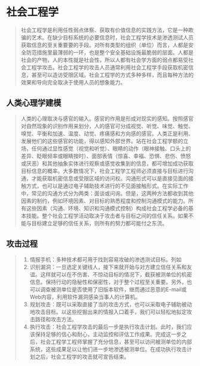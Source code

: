 # 社会工程学

> 社会工程学是利用任性弱点体察、获取有价值信息的实践方法，它是一种欺骗的艺术。在缺少目标系统的必要信息时，社会工程学技术是渗透测试人员获取信息的至关重要要的手段。对所有类型的组织（单位）而言，人都是安全防范措施里最薄弱的一环，也是整个安全基础设施最脆弱的层面。人都是社会的产物，人的本性就是社会性，所以人都有社会学方面的弱点都易受社会工程学攻击。社会工程学的攻击人员通常利用社会工程学手段获取机密信息，甚至可以造访受限区域。社会工程学的方式多种多样，而且每种方法的效果和导向完全取决于使用人员的想象能力。

## 人类心理学建模

> 人类的心理取决与感官的输入。感官的作用是形成对现实的感知。按照感官对自然现象的识别作用来划分，人的感官可分成视觉、听觉、味觉、触觉、嗅觉、平衡和加速、温度、动觉、疼痛感和方向感的感官。人类正是利用、发展他们的这些感官的功能，得以感知外部世界。站在社会工程学额的立场，任何通过显性感觉（视觉和听觉）、眼睛的动作（眼神接触、口头上的差异、眨眼频率或眼睛按时）、面部表情（惊喜、幸福、恐惧、悲伤、愤怒或厌恶）和其他抽象实体进行观察或感觉收集到的信息，都可增加成功获取目标信息的概率。大多数情况下，社会工程学工程师必须直接与目标进行沟通，才能获取机密信息或受限区域的访问权。沟通形式可以是直接见面的接触方式，也可以是通过电子辅助技术进行的不见面接触形式。在实际工作中，常见的沟通方式分为两类：面谈或问询。但是，这两种方法都收到其他因素的制约，例如环境因素、对目标的熟悉程度和控制沟通模式的能力。所有这些因素（沟通、环境、知识和沟通模式控制）构成社会工程学必备的基本技能。整个社会工程学活动取决于攻击者与目标之间的信任关系。如果不能与目标建立足够的信任关系，则所有的努力都可能付之东流。

## 攻击过程

> 1. 情报手机：多种技术都可用于找到容易攻破的渗透测试目标。列如
> 2. 识别漏洞：一旦选定关键线人，接下来就开始与对方建立信任关系和友谊。这样就可以在不伤害、不惊动目标的情况下，截获被测单位的机密信息。保持行动的隐秘性和保密性，对于整个过程至关重要。另外，也可以调查被测单位是否使用了旧版本软件，继而通过恶意的E-mail或Web内容，利用软件漏洞感染当事人的计算机。
> 3. 规划攻击：既可以采取直接了当的攻击方式，也可以采取电子辅助被动地攻击目标。以这些挖掘出来的情报入口着手，我们可以轻松地拟定攻击路径和攻击方法。
> 4. 执行攻击：社会工程学攻击的最后一步是执行攻击计划。此时，我们应该保持足够的信心和耐心，主动监控和评估工作成果。完成这一步之后，社会工程学工程师掌握了充分信息，甚至可以访问被测单位的内部系统，这些成果足以让他们进一步地渗透被测单位。在成功执行攻击计划之后，社会工程学的攻击就可宣告结束。
